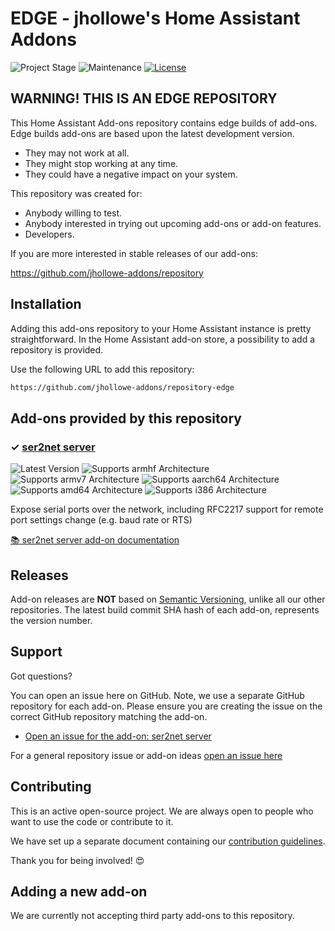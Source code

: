 # EDGE - jhollowe's Home Assistant Addons

![Project Stage][project-stage-shield]
![Maintenance][maintenance-shield]
[![License][license-shield]](LICENSE.md)

## WARNING! THIS IS AN EDGE REPOSITORY

This Home Assistant Add-ons repository contains edge builds of add-ons. Edge
builds add-ons are based upon the latest development version.

- They may not work at all.
- They might stop working at any time.
- They could have a negative impact on your system.

This repository was created for:

- Anybody willing to test.
- Anybody interested in trying out upcoming add-ons or add-on features.
- Developers.

If you are more interested in stable releases of our add-ons:

<https://github.com/jhollowe-addons/repository>

## Installation

Adding this add-ons repository to your Home Assistant instance is
pretty straightforward. In the Home Assistant add-on store,
a possibility to add a repository is provided.

Use the following URL to add this repository:

```txt
https://github.com/jhollowe-addons/repository-edge
```

## Add-ons provided by this repository

### &#10003; [ser2net server][addon-ser2net]

![Latest Version][ser2net-version-shield]
![Supports armhf Architecture][ser2net-armhf-shield]
![Supports armv7 Architecture][ser2net-armv7-shield]
![Supports aarch64 Architecture][ser2net-aarch64-shield]
![Supports amd64 Architecture][ser2net-amd64-shield]
![Supports i386 Architecture][ser2net-i386-shield]

Expose serial ports over the network, including RFC2217 support for remote port settings change (e.g. baud rate or RTS)


[:books: ser2net server add-on documentation][addon-doc-ser2net]

## Releases

Add-on releases are **NOT** based on [Semantic Versioning][semver], unlike
all our other repositories. The latest build commit SHA hash of each
add-on, represents the version number.

## Support

Got questions?

You can open an issue here on GitHub. Note, we use a separate
GitHub repository for each add-on. Please ensure you are creating the issue
on the correct GitHub repository matching the add-on.

- [Open an issue for the add-on: ser2net server][ser2net-issue]

For a general repository issue or add-on ideas [open an issue here][issue]

## Contributing

This is an active open-source project. We are always open to people who want to
use the code or contribute to it.

We have set up a separate document containing our
[contribution guidelines](.github/CONTRIBUTING.md).

Thank you for being involved! :heart_eyes:

## Adding a new add-on

We are currently not accepting third party add-ons to this repository.

[addon-ser2net]: https://github.com/jhollowe-addons/addon-ser2net/tree/e1cb09d
[addon-doc-ser2net]: https://github.com/jhollowe-addons/addon-ser2net/blob/e1cb09d/README.md
[ser2net-issue]: https://github.com/jhollowe-addons/addon-ser2net/issues
[ser2net-version-shield]: https://img.shields.io/badge/version-e1cb09d-blue.svg
[ser2net-aarch64-shield]: https://img.shields.io/badge/aarch64-yes-green.svg
[ser2net-amd64-shield]: https://img.shields.io/badge/amd64-yes-green.svg
[ser2net-armhf-shield]: https://img.shields.io/badge/armhf-yes-green.svg
[ser2net-armv7-shield]: https://img.shields.io/badge/armv7-yes-green.svg
[ser2net-i386-shield]: https://img.shields.io/badge/i386-yes-green.svg
[issue]: https://github.com/jhollowe-addons/repository-edge/issues
[license-shield]: https://img.shields.io/github/license/jhollowe-addons/repository-edge.svg
[maintenance-shield]: https://img.shields.io/maintenance/yes/2025.svg
[project-stage-shield]: https://img.shields.io/badge/project%20stage-experimental-yellow.svg
[semver]: http://semver.org/spec/v2.0.0.html
[third-party-addons]: https://home-assistant.io/hassio/installing_third_party_addons/
